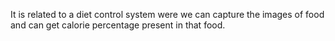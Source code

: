 It is related to a diet control system were we can capture the images of food and can get calorie percentage present in that food.
